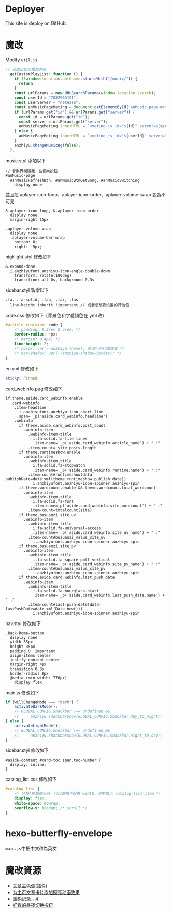 # Deployer

This site is deploy on GitHub.

# 魔改

Modify `util.js`

```javascript
// 获取自定义播放列表
  getCustomPlayList: function () {
    if (!window.location.pathname.startsWith("/music/")) {
      return;
    }
    const urlParams = new URLSearchParams(window.location.search);
    const userId = "7032963191";
    const userServer = "netease";
    const anMusicPageMeting = document.getElementById("anMusic-page-meting");
    if (urlParams.get("id") && urlParams.get("server")) {
      const id = urlParams.get("id");
      const server = urlParams.get("server");
      anMusicPageMeting.innerHTML = `<meting-js id="${id}" server=${server} type="playlist" type="playlist" mutex="true" preload="auto" theme="var(--anzhiyu-main)" order="list" list-max-height="calc(100vh - 169px)!important"></meting-js>`;
    } else {
      anMusicPageMeting.innerHTML = `<meting-js id="${userId}" server="${userServer}" type="playlist" mutex="true" preload="auto" theme="var(--anzhiyu-main)" order="list" list-max-height="calc(100vh - 169px)!important"></meting-js>`;
    }
    anzhiyu.changeMusicBg(false);
  },
```

music.styl 添加以下

```stylus
// 音樂界面隱藏一些音樂按鈕
#anMusic-page
  #anMusicRefreshBtn, #anMusicBtnGetSong, #anMusicSwitching
    display none
```

並且把 aplayer-icon-loop、aplayer-icon-order、aplayer-volume-wrap 設為不可見

```stylus
&.aplayer-icon-loop, &.aplayer-icon-order
  display none
  margin-right 15px
```

```stylus
.aplayer-volume-wrap
  display none
  .aplayer-volume-bar-wrap
    bottom: 0;
    right: -5px;
```

highlight.styl 修改如下

```stylus
&.expand-done
  i.anzhiyufont.anzhiyu-icon-angle-double-down
    transform: rotate(180deg)
    transition: all 0s, background 0.3s
```

sidebar.styl 新增以下

```stylus
.fa, .fa-solid, .fab, .far, .fas
  line-height inherit !important // 或者您想要设置的其他值
```

code.css 修改如下（背景色和字體顏色在 yml 改）

```css
#article-container code {
    /* padding: 0.2rem 0.4rem; */
    border-radius: 4px;
    /* margin: 0 4px; */
    line-height: 2;
    /* color: var(--anzhiyu-theme); 更改行內代碼樣式 */
    /* box-shadow: var(--anzhiyu-shadow-border); */
}
```

en.yml 修改如下

```yaml
sticky: Pinned
```

card_webinfo.pug 修改如下

```pug
if theme.aside.card_webinfo.enable
  .card-webinfo
    .item-headline
      i.anzhiyufont.anzhiyu-icon-chart-line
      span= _p('aside.card_webinfo.headline')
    .webinfo
      if theme.aside.card_webinfo.post_count
        .webinfo-item
          .webinfo-item-title
            i.fa-solid.fa-file-lines
            .item-name= _p('aside.card_webinfo.article_name') + " :"
          .item-count= site.posts.length
      if theme.runtimeshow.enable
        .webinfo-item
          .webinfo-item-title
            i.fa-solid.fa-stopwatch
            .item-name= _p('aside.card_webinfo.runtime.name') + " :"
          .item-count#runtimeshow(data-publishDate=date_xml(theme.runtimeshow.publish_date))
            i.anzhiyufont.anzhiyu-icon-spinner.anzhiyu-spin
      if theme.wordcount.enable && theme.wordcount.total_wordcount
        .webinfo-item
          .webinfo-item-title
            i.fa-solid.fa-font
            .item-name=_p('aside.card_webinfo.site_wordcount') + " :"
          .item-count=totalcount(site)
      if theme.busuanzi.site_uv
        .webinfo-item
          .webinfo-item-title
            i.fa-solid.fa-universal-access
            .item-name= _p('aside.card_webinfo.site_uv_name') + " :"
          .item-count#busuanzi_value_site_uv
            i.anzhiyufont.anzhiyu-icon-spinner.anzhiyu-spin
      if theme.busuanzi.site_pv
        .webinfo-item
          .webinfo-item-title
            i.fa-solid.fa-square-poll-vertical
            .item-name= _p('aside.card_webinfo.site_pv_name') + " :"
          .item-count#busuanzi_value_site_pv
            i.anzhiyufont.anzhiyu-icon-spinner.anzhiyu-spin
      if theme.aside.card_webinfo.last_push_date
        .webinfo-item
          .webinfo-item-title
            i.fa-solid.fa-hourglass-start
            .item-name= _p('aside.card_webinfo.last_push_date.name') + " :"
          .item-count#last-push-date(data-lastPushDate=date_xml(Date.now()))
            i.anzhiyufont.anzhiyu-icon-spinner.anzhiyu-spin
```

nav.styl 修改如下

```stylus
.back-home-button
  display none
  width 35px
  height 35px
  padding 0 !important
  align-items center
  justify-content center
  margin-right 4px
  transition 0.3s
  border-radius 8px
  @media (min-width: 770px)
    display flex
```

main.js 修改如下

```javascript
if (willChangeMode === "dark") {
    activateDarkMode();
    // GLOBAL_CONFIG.Snackbar !== undefined &&
    //     anzhiyu.snackbarShow(GLOBAL_CONFIG.Snackbar.day_to_night);
} else {
    activateLightMode();
    // GLOBAL_CONFIG.Snackbar !== undefined &&
    //     anzhiyu.snackbarShow(GLOBAL_CONFIG.Snackbar.night_to_day);
}
```

sidebar.styl 修改如下

```stylus
#aside-content #card-toc span.toc-number {
  display: inline;
}
```

catalog_list.css 修改如下

```css
#catalog-list {
    /* 分類/標籤較少時，可以選擇不設置 width，居中顯示 catalog-list-item */
    display: flex;
    white-space: nowrap;
    overflow-x: hidden; /* scroll */
}
```

# hexo-butterfly-envelope

`main.js`中把中文改為英文

# 魔改資源

-   [文章主色调(插件)](https://www.naokuo.top/p/fb2f8d77.html)
-   [为主页文章卡片添加擦亮动画效果](https://blog.kouseki.cn/posts/dda6.html)
-   [重构记录 - 4](https://meuicat.com/blog/42/)
-   [好看的昼夜切换按钮](https://www.naokuo.top/p/1c3b759a.html)
